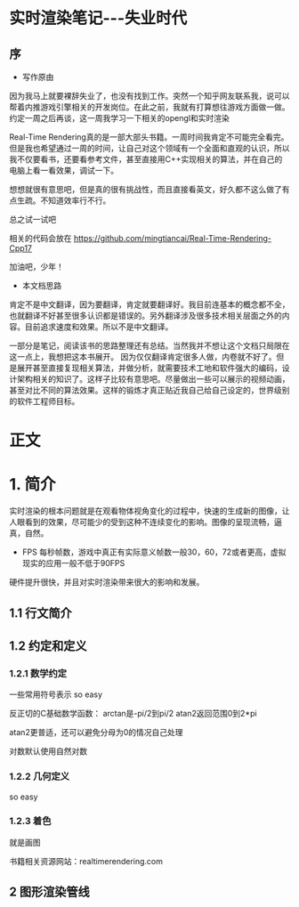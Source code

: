 # 实时渲染笔记---失业时代

## 序

-   写作原由

因为我马上就要裸辞失业了，也没有找到工作。突然一个知乎网友联系我，说可以帮着内推游戏引擎相关的开发岗位。在此之前，我就有打算想往游戏方面做一做。约定一周之后再谈，这一周我学习一下相关的opengl和实时渲染

 
Real-Time Rendering真的是一部大部头书籍。一周时间我肯定不可能完全看完。但是我也希望通过一周的时间，让自己对这个领域有一个全面和直观的认识，所以我不仅要看书，还要看参考文件，甚至直接用C++实现相关的算法，并在自己的电脑上看一看效果，调试一下。

想想就很有意思吧，但是真的很有挑战性，而且直接看英文，好久都不这么做了有点生疏。不知道效率行不行。

总之试一试吧

相关的代码会放在
https://github.com/mingtiancai/Real-Time-Rendering-Cpp17

加油吧，少年！

 - 本文档思路

肯定不是中文翻译，因为要翻译，肯定就要翻译好。我目前连基本的概念都不全，也就翻译不好甚至很多认识都是错误的。另外翻译涉及很多技术相关层面之外的内容。目前追求速度和效果。所以不是中文翻译。

一部分是笔记，阅读该书的思路整理还有总结。当然我并不想让这个文档只局限在这一点上，我想把这本书展开。
因为仅仅翻译肯定很多人做，内卷就不好了。但是展开甚至直接复现相关算法，并做分析，就需要技术工地和软件强大的编码，设计架构相关的知识了。这样子比较有意思吧。尽量做出一些可以展示的视频动画，甚至对比不同的算法效果。这样的锻炼才真正贴近我自己给自己设定的，世界级别的软件工程师目标。


# 正文

# 1. 简介

实时渲染的根本问题就是在观看物体视角变化的过程中，快速的生成新的图像，让人眼看到的效果，尽可能少的受到这种不连续变化的影响。图像的呈现流畅，逼真，自然。

 - FPS 每秒帧数，游戏中真正有实际意义帧数一般30，60，72或者更高，虚拟现实的应用一般不低于90FPS

 硬件提升很快，并且对实时渲染带来很大的影响和发展。

## 1.1 行文简介

## 1.2 约定和定义

### 1.2.1 数学约定
一些常用符号表示
so easy


反正切的C基础数学函数：
arctan是-pi/2到pi/2
atan2返回范围0到2*pi

atan2更普适，还可以避免分母为0的情况自己处理

对数默认使用自然对数

### 1.2.2 几何定义
so easy

### 1.2.3 着色
就是画图

书籍相关资源网站：realtimerendering.com

## 2 图形渲染管线



